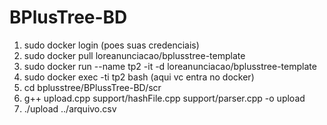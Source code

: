 # BPlusTree-BD

1. sudo docker login (poes suas credenciais)
2. sudo docker pull loreanunciacao/bplusstree-template
3. sudo docker run --name tp2 -it -d loreanunciacao/bplusstree-template
4. sudo docker exec -ti tp2 bash (aqui vc entra no docker)
5. cd bplusstree/BPlussTree-BD/scr
6. g++ upload.cpp support/hashFile.cpp support/parser.cpp -o upload
7. ./upload ../arquivo.csv
